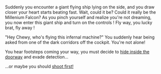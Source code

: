 Suddenly you encounter a giant flying ship lying on the side, and you draw closer your heart starts beating fast. 
Wait, could it be? Could it really be the Millenium Falcon? As you pinch yourself and realize you're not dreaming, 
you now enter this giant ship and turn on the controls ! Fly way, you lucky brat, fly away !

"Hey Chewy, who's flying this infernal machine?" You suddenly hear being asked from one of the dark corridors off the cockpit. You're not alone!

You hear footsteps coming your way, you must decide to
[hide inside the doorway](hansolo/hansolo.md) and evade detection...

...or maybe you should [shoot first!](https://en.wikipedia.org/wiki/Han_shot_first)